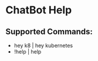 # ChatBot Help <br/>

## Supported Commands: <br/>

* hey k8 | hey kubernetes <br/>
* !help | help <br/>